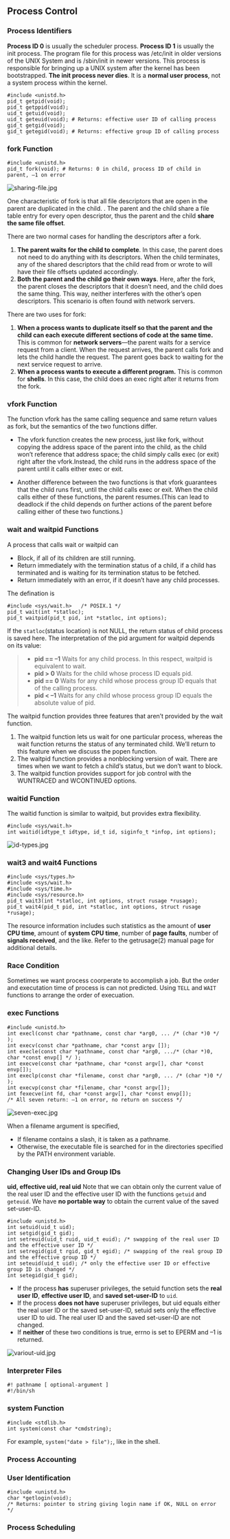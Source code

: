 ## Process Control ##

### Process Identifiers ###
**Process ID 0** is usually the scheduler process.
**Process ID 1** is usually the init process. The program file for this process was /etc/init in older versions of the UNIX System and is /sbin/init in newer versions. This process is responsible for bringing up a UNIX system after the kernel has been bootstrapped. **The init process never dies**. It is a **normal user process**, not a system process within the kernel.

	#include <unistd.h>
	pid_t getpid(void); 
	pid_t getppid(void);
	uid_t getuid(void);
	uid_t geteuid(void); # Returns: effective user ID of calling process
	gid_t getgid(void);
	gid_t getegid(void); # Returns: effective group ID of calling process

### fork Function ###
	#include <unistd.h>
	pid_t fork(void); # Returns: 0 in child, process ID of child in parent, –1 on error

![sharing-file.jpg](./images/sharing-file.jpg)

One characteristic of fork is that all file descriptors that are open in the parent are duplicated in the child. . The parent and the child share a file table entry for every open descriptor, thus the parent and the child **share the same file offset**. 

There are two normal cases for handling the descriptors after a fork.

1. **The parent waits for the child to complete**. In this case, the parent does not need to do anything with its descriptors. When the child terminates, any of the shared descriptors that the child read from or wrote to will have their file offsets updated accordingly.
2. **Both the parent and the child go their own ways**. Here, after the fork, the parent closes the descriptors that it doesn’t need, and the child does the same thing. This way, neither interferes with the other’s open descriptors. This scenario is often found with network servers.

There are two uses for fork:

1. **When a process wants to duplicate itself so that the parent and the child can each execute different sections of code at the same time.** This is common for **network servers**—the parent waits for a service request from a client. When the request arrives, the parent calls fork and lets the child handle the request. The parent goes back to waiting for the next service request to arrive.
2. **When a process wants to execute a different program.** This is common for **shells**. In this case, the child does an exec right after it returns from the fork.

### vfork Function ###
The function vfork has the same calling sequence and same return values as fork, but the semantics of the two functions differ.

* The vfork function creates the new process, just like fork, without copying the address space of the parent into the child, as the child won’t reference that address space; the child simply calls exec (or exit) right after the vfork.Instead, the child runs in the address space of the parent until it calls either exec or exit.

* Another difference between the two functions is that vfork guarantees that the child runs first, until the child calls exec or exit. When the child calls either of these functions, the parent resumes.(This can lead to deadlock if the child depends on further actions of the parent before calling either of these two functions.)

### wait and waitpid Functions ###

A process that calls wait or waitpid can

* Block, if all of its children are still running.
* Return immediately with the termination status of a child, if a child has terminated and is waiting for its termination status to be fetched.
* Return immediately with an error, if it doesn’t have any child processes.

The defination is
  
	#include <sys/wait.h>	/* POSIX.1 */
	pid_t wait(int *statloc);
	pid_t waitpid(pid_t pid, int *statloc, int options);

If the `statloc`(status location) is not NULL, the return status of child process is saved here.
The interpretation of the pid argument for waitpid depends on its value:
>* **pid == –1** Waits for any child process. In this respect, waitpid is equivalent to wait.
>* **pid > 0** Waits for the child whose process ID equals pid.
>* **pid == 0** Waits for any child whose process group ID equals that of the calling process.
>* **pid < –1** Waits for any child whose process group ID equals the absolute value of pid.

The waitpid function provides three features that aren’t provided by the wait function.

1. The waitpid function lets us wait for one particular process, whereas the wait function returns the status of any terminated child. We’ll return to this feature when we discuss the popen function.
2. The waitpid function provides a nonblocking version of wait. There are times when we want to fetch a child’s status, but we don’t want to block.
3. The waitpid function provides support for job control with the WUNTRACED and WCONTINUED options.

### waitid Function ###
The waitid function is similar to waitpid, but provides extra flexibility.

	#include <sys/wait.h>
	int waitid(idtype_t idtype, id_t id, siginfo_t *infop, int options);

![id-types.jpg](./images/id-types.jpg)

### wait3 and wait4 Functions ###
    #include <sys/types.h>
    #include <sys/wait.h>
    #include <sys/time.h>
    #include <sys/resource.h> 
    pid_t wait3(int *statloc, int options, struct rusage *rusage);
	pid_t wait4(pid_t pid, int *statloc, int options, struct rusage *rusage);

The resource information includes such statistics as the amount of **user CPU time**, amount of **system CPU time**, number of **page faults**, number of **signals received**, and the like. Refer to the getrusage(2) manual page for additional details. 

### Race Condition ###
Sometimes we want process coorperate to accomplish a job. But the order and executation time of process is can not predicted. Using `TELL` and `WAIT` functions to arrange the order of execuation.

### exec Functions ###

	#include <unistd.h>
    int execl(const char *pathname, const char *arg0, ... /* (char *)0 */ );
    int execv(const char *pathname, char *const argv []);
    int execle(const char *pathname, const char *arg0, .../* (char *)0, char *const envp[] */ );
    int execve(const char *pathname, char *const argv[], char *const envp[]);
    int execlp(const char *filename, const char *arg0, ... /* (char *)0 */ );
    int execvp(const char *filename, char *const argv[]);
    int fexecve(int fd, char *const argv[], char *const envp[]);
    /* All seven return: –1 on error, no return on success */

![seven-exec.jpg](./images/seven-exec.jpg)

When a filename argument is specified,

* If filename contains a slash, it is taken as a pathname.
* Otherwise, the executable file is searched for in the directories specified by the PATH environment variable.

### Changing User IDs and Group IDs ###
**uid, effective uid, real uid** 
Note that we can obtain only the current value of the real user ID and the effective user ID with the functions `getuid` and `geteuid`. We have **no portable way** to obtain the current value of the saved set-user-ID.

	#include <unistd.h>
	int setuid(uid_t uid);
	int setgid(gid_t gid);
	int setreuid(uid_t ruid, uid_t euid); /* swapping of the real user ID and the effective user ID */
	int setregid(gid_t rgid, gid_t egid); /* swapping of the real group ID and the effective group ID */
	int seteuid(uid_t uid); /* only the effective user ID or effective group ID is changed */
	int setegid(gid_t gid);

* If the process **has** superuser privileges, the setuid function sets the **real user ID**, **effective user ID**, and **saved set-user-ID** to `uid`.
* If the process **does not have** superuser privileges, but uid equals either the real user ID or the saved set-user-ID, setuid sets only the effective user ID to uid. The real user ID and the saved set-user-ID are not changed.
* If **neither** of these two conditions is true, errno is set to EPERM and –1 is returned.

![variout-uid.jpg](./images/variout-uid.jpg)

### Interpreter Files ###
	#! pathname [ optional-argument ]
	#!/bin/sh

### system Function ###
	#include <stdlib.h>
	int system(const char *cmdstring);

For example, `system("date > file");`, like in the shell.

###  Process Accounting ###

### User Identification ###
	#include <unistd.h>
	char *getlogin(void);
	/* Returns: pointer to string giving login name if OK, NULL on error */
### Process Scheduling ###
